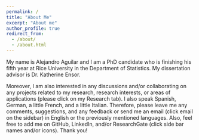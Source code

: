 ```yaml
---
permalink: /
title: "About Me"
excerpt: "About me"
author_profile: true
redirect_from: 
  - /about/
  - /about.html
---
```



My name is Alejandro Aguilar and I am a PhD candidate who is finishing his fifth year at Rice University in the Department of Statistics.  My dissertation advisor is Dr. Katherine Ensor.    

Moreover, I am also interested in any discussions and/or collaborating on any projects related to my research, research interests, or areas of applications (please click on my Research tab).  I also speak Spanish, German, a little French, and a little Italian.  Therefore, please leave me any comments, suggestions, and any feedback or send me an email (click email on the sidebar) in English or the previously mentioned languages.  Also, feel free to add me on GitHub, LinkedIn, and/or ResearchGate (click side bar names and/or icons).  Thank you!  
